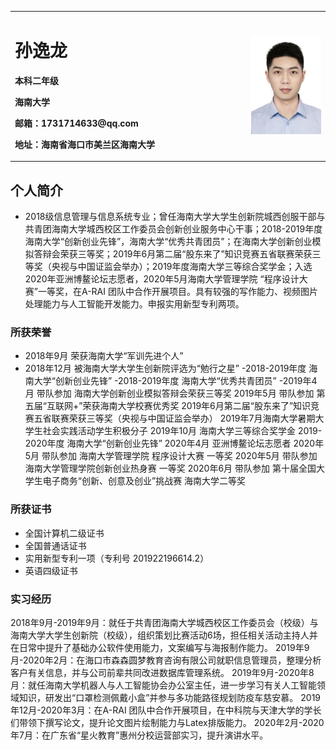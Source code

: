 
<table border="0">
  <tr>
    <td width="75%">
      <h1>孙逸龙</h1>
      <p><b>本科二年级</b></p>
      <p><b>海南大学</b></p>
      <p><b>邮箱：1731714633@qq.com</b></p>
      <p><b>地址：海南省海口市美兰区海南大学</b></p>
    </td>
    <td width="25%">
      <img src="/zhengjianzhao.jpg" width="100%">     
    </td>
  </tr>
</table>

## 个人简介

- 2018级信息管理与信息系统专业；曾任海南大学大学生创新院城西创服干部与共青团海南大学城西校区工作委员会创新创业服务中心干事；2018-2019年度 海南大学“创新创业先锋”，海南大学“优秀共青团员”；在海南大学创新创业模拟答辩会荣获三等奖；2019年6月第二届“股东来了”知识竞赛五省联赛荣获三等奖（央视与中国证监会举办）；2019年度海南大学三等综合奖学金；入选2020年亚洲博鳌论坛志愿者，2020年5月海南大学管理学院 “程序设计大赛”一等奖，在A-RAI 团队中合作开展项目。具有较强的写作能力、视频图片处理能力与人工智能开发能力。申报实用新型专利两项。

### 所获荣誉

- 2018年9月 荣获海南大学“军训先进个人”
- 2018年12月 被海南大学大学生创新院评选为“勉行之星”
-2018-2019年度 海南大学“创新创业先锋”
-2018-2019年度 海南大学“优秀共青团员”
-2019年4月 带队参加 海南大学创新创业模拟答辩会荣获三等奖
2019年5月 带队参加 第五届“互联网+”荣获海南大学校赛优秀奖
2019年6月第二届“股东来了”知识竞赛五省联赛荣获三等奖（央视与中国证监会举办）
2019年7月海南大学暑期大学生社会实践活动学生积极分子
2019年10月 海南大学三等综合奖学金
2019-2020年度 海南大学“创新创业先锋”
2020年4月 亚洲博鳌论坛志愿者
2020年5月 带队参加 海南大学管理学院 程序设计大赛 一等奖
2020年5月 带队参加 海南大学管理学院创新创业热身赛 一等奖
2020年6月 带队参加 第十届全国大学生电子商务“创新、创意及创业”挑战赛 海南大学二等奖

### 所获证书

- 全国计算机二级证书
- 全国普通话证书
- 实用新型专利一项（专利号 201922196614.2）
- 英语四级证书

### 实习经历

2018年9月-2019年9月：就任于共青团海南大学城西校区工作委员会（校级）与海南大学大学生创新院（校级），组织策划比赛活动6场，担任相关活动主持人并在日常中提升了基础办公软件使用能力，文案编写与海报制作能力。
2019年9月-2020年2月：在海口市森森圆梦教育咨询有限公司就职信息管理员，整理分析客户有关信息，并与公司前辈共同改进数据库管理系统。
2019年9月-2020年8月：就任海南大学机器人与人工智能协会办公室主任，进一步学习有关人工智能领域知识，研发出“口罩检测佩戴小盒”并参与多功能路径规划防疫车慈安慕。
2019年12月-2020年3月：在A-RAI 团队中合作开展项目，在中科院与天津大学的学长们带领下撰写论文，提升论文图片绘制能力与Latex排版能力。
2020年2月-2020年7月：在广东省“星火教育”惠州分校运营部实习，提升演讲水平。

